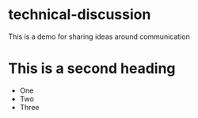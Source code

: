 # technical-discussion
This is a demo for sharing ideas around communication


# This is a second heading
* One
* Two
* Three
